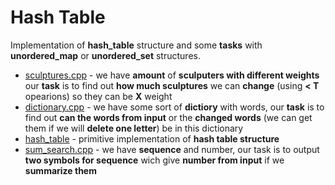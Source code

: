 # Hash Table

Implementation of **hash_table** structure and some **tasks** with **unordered_map** or **unordered_set** structures.

* [sculptures.cpp](https://github.com/EjenY-Poltavchiny/CPLUS-practice/blob/main/Yandex_lectures/Hash_table/sculptures.cpp) - we have **amount** of **sculputers with different weights**
our **task** is to find out **how much sculptures** we can **change** (using **< T** opearions) so they can be **X** weight
* [dictionary.cpp](https://github.com/EjenY-Poltavchiny/CPLUS-practice/blob/main/Yandex_lectures/Hash_table/dictionary.cpp) - we have some sort of **dictiory** with words, our **task**
is to find out **can the words from input** or the **changed words** (we can get them if we will **delete one letter**) be in this dictionary 
* [hash_table](https://github.com/EjenY-Poltavchiny/CPLUS-practice/blob/main/Yandex_lectures/Hash_table/sculptures.cpp) - primitive implementation of **hash table structure**
* [sum_search.cpp](https://github.com/EjenY-Poltavchiny/CPLUS-practice/blob/main/Yandex_lectures/Hash_table/sculptures.cpp) - we have **sequence** and number, our task is to output
**two symbols for sequence** wich give **number from input** if we **summarize them**

